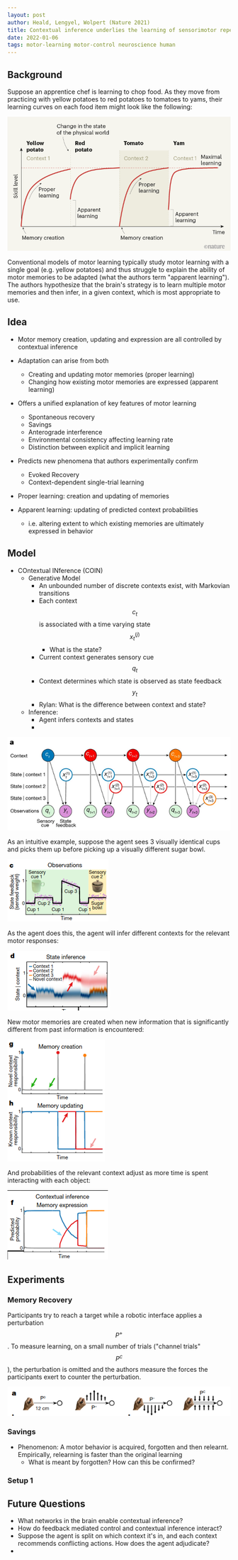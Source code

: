```yaml
---
layout: post
author: Heald, Lengyel, Wolpert (Nature 2021)
title: Contextual inference underlies the learning of sensorimotor repertoires
date: 2022-01-06
tags: motor-learning motor-control neuroscience human
---
```


## Background

Suppose an apprentice chef is learning to chop food. As they move from practicing
with yellow potatoes to red potatoes to tomatoes to yams, their learning curves on 
each food item might look like the following:

![img_1.png](heald_nature_2021_contextual_inference/img_1.png)

Conventional models of motor learning typically study motor learning with a single goal
(e.g. yellow potatoes) and thus struggle to explain the ability of motor memories
to be adapted (what the authors term "apparent learning"). The authors hypothesize that
the brain's strategy is to learn multiple motor memories and then infer, in a given
context, which is most appropriate to use. 



## Idea

- Motor memory creation, updating and expression are all controlled by contextual 
  inference
- Adaptation can arise from both
  - Creating and updating motor memories (proper learning)
  - Changing how existing motor memories are expressed (apparent learning)
- Offers a unified explanation of key features of motor learning
  - Spontaneous recovery
  - Savings
  - Anterograde interference
  - Environmental consistency affecting learning rate
  - Distinction between explicit and implicit learning
- Predicts new phenomena that authors experimentally confirm
  - Evoked Recovery
  - Context-dependent single-trial learning

- Proper learning: creation and updating of memories
- Apparent learning: updating of predicted context probabilities
  - i.e. altering extent to which existing memories are ultimately expressed in behavior

## Model

- COntextual INference (COIN)
  - Generative Model
    - An unbounded number of discrete contexts exist, with Markovian transitions
    - Each context $$c_t$$ is associated with a time varying state $$x_t^{(j)}$$
      - What is the state?
    - Current context generates sensory cue $$q_t$$
    - Context determines which state is observed as state feedback $$y_t$$
    - Rylan: What is the difference between context and state?
  - Inference:
    - Agent infers contexts and states
    - 

![img.png](heald_nature_2021_contextual_inference/img.png)

As an intuitive example, suppose the agent sees 3 visually identical cups and picks them up
before picking up a visually different sugar bowl.

![img_3.png](heald_nature_2021_contextual_inference/img_3.png)

As the agent does this, the agent will infer different contexts for the relevant motor responses:

![img_5.png](heald_nature_2021_contextual_inference/img_5.png)

New motor memories are created when new information that is significantly different from
past information is encountered:

![img_6.png](heald_nature_2021_contextual_inference/img_6.png)

And probabilities of the relevant context adjust as more time is spent interacting with each object:

![img_4.png](heald_nature_2021_contextual_inference/img_4.png)

## Experiments

### Memory Recovery

Participants try to reach a target while a robotic interface applies a perturbation $$P^+$$. To measure
learning, on a small number of trials ("channel trials" $$P^c$$), the perturbation is omitted 
and the authors measure the forces the participants exert to counter the perturbation. 

![img_2.png](heald_nature_2021_contextual_inference/img_2.png)

### Savings

- Phenomenon: A motor behavior is acquired, forgotten and then relearnt. Empirically, 
  relearning is faster than the original learning
  - What is meant by forgotten? How can this be confirmed?

### Setup 1


## Future Questions

- What networks in the brain enable contextual inference?
- How do feedback mediated control and contextual inference interact?
- Suppose the agent is split on which context it's in, and each context recommends conflicting
  actions. How does the agent adjudicate?
- 
